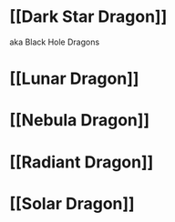 # [[Dark Star Dragon]]
aka Black Hole Dragons
# [[Lunar Dragon]]
# [[Nebula Dragon]]
# [[Radiant Dragon]]
# [[Solar Dragon]]